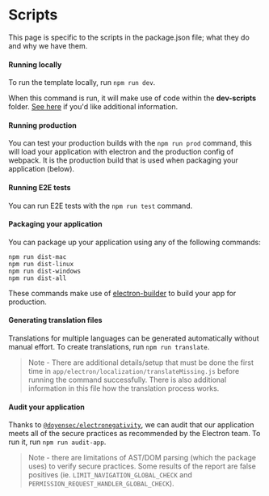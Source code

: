 # Scripts
This page is specific to the scripts in the package.json file; what they do and why we have them.

#### Running locally
To run the template locally, run `npm run dev`.

When this command is run, it will make use of code within the **dev-scripts** folder. [See here](https://github.com/reZach/secure-electron-template/blob/master/docs/architecture.md#dev-scripts) if you'd like additional information.

#### Running production
You can test your production builds with the `npm run prod` command, this will load your application with electron and the production config of webpack. It is the production build that is used when packaging your application (below).

#### Running E2E tests
You can run E2E tests with the `npm run test` command.

#### Packaging your application
You can package up your application using any of the following commands:
```
npm run dist-mac
npm run dist-linux
npm run dist-windows
npm run dist-all
```

These commands make use of [electron-builder](https://www.electron.build) to build your app for production.

#### Generating translation files
Translations for multiple languages can be generated automatically without manual effort. To create translations, run `npm run translate`.
> Note - There are additional details/setup that must be done the first time in `app/electron/localization/translateMissing.js` before running the command successfully. There is also additional information in this file how the translation process works.

#### Audit your application
Thanks to [`@doyensec/electronegativity`](https://github.com/doyensec/electronegativity), we can audit that our application meets all of the secure practices as recommended by the Electron team. To run it, run `npm run audit-app`. 
> Note - there are limitations of AST/DOM parsing (which the package uses) to verify secure practices. Some results of the report are false positives (ie. `LIMIT_NAVIGATION_GLOBAL_CHECK` and `PERMISSION_REQUEST_HANDLER_GLOBAL_CHECK`).